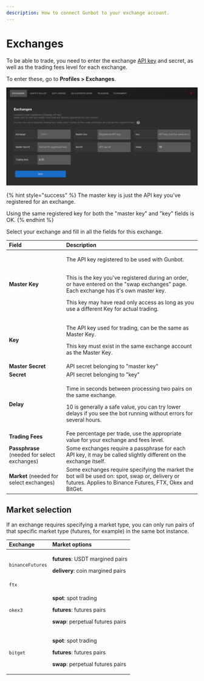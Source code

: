 ```yaml
---
description: How to connect Gunbot to your exchange account.
---
```


# Exchanges

To be able to trade, you need to enter the exchange [API key](../../about/supported-exchanges/creating-api-keys.md) and secret, as well as the trading fees level for each exchange.

To enter these, go to **Profiles &gt; Exchanges**.

![](../../.gitbook/assets/image%20%28122%29.png)

{% hint style="success" %}
The master key is just the API key you've registered for an exchange.

Using the same registered key for both the "master key" and "key" fields is OK.
{% endhint %}

Select your exchange and fill in all the fields for this exchange.

<table>
  <thead>
    <tr>
      <th style="text-align:left">Field</th>
      <th style="text-align:left">Description</th>
    </tr>
  </thead>
  <tbody>
    <tr>
      <td style="text-align:left"><b>Master Key</b>
      </td>
      <td style="text-align:left">
        <p>The API key registered to be used with Gunbot.</p>
        <p>
          <br />This is the key you&apos;ve registered during an order, or have entered
          on the &quot;swap exchanges&quot; page. Each exchange has it&apos;s own
          master key.
          <br />
        </p>
        <p>This key may have read only access as long as you use a different Key
          for actual trading.</p>
      </td>
    </tr>
    <tr>
      <td style="text-align:left"><b>Key</b>
      </td>
      <td style="text-align:left">
        <p>The API key used for trading, can be the same as Master Key.</p>
        <p>This key must exist in the same exchange account as the Master Key.</p>
      </td>
    </tr>
    <tr>
      <td style="text-align:left"><b>Master Secret</b>
      </td>
      <td style="text-align:left">API secret belonging to &quot;master key&quot;</td>
    </tr>
    <tr>
      <td style="text-align:left"><b>Secret</b>
      </td>
      <td style="text-align:left">API secret belonging to &quot;key&quot;</td>
    </tr>
    <tr>
      <td style="text-align:left"><b>Delay</b>
      </td>
      <td style="text-align:left">
        <p>Time in seconds between processing two pairs on the same exchange.</p>
        <p>10 is generally a safe value, you can try lower delays if you see the
          bot running without errors for several hours.</p>
      </td>
    </tr>
    <tr>
      <td style="text-align:left"><b>Trading Fees</b>
      </td>
      <td style="text-align:left">Fee percentage per trade, use the appropriate value for your exchange
        and fees level.</td>
    </tr>
    <tr>
      <td style="text-align:left"><b>Passphrase</b> (needed for select exchanges)</td>
      <td style="text-align:left">Some exchanges require a passphrase for each API key, it may be called
        slightly different on the exchange itself.</td>
    </tr>
    <tr>
      <td style="text-align:left"><b>Market</b> (needed for select exchanges)</td>
      <td style="text-align:left">Some exchanges require specifying the market the bot will be used on:
        spot, swap or, delivery or futures. Applies to Binance Futures, FTX, Okex
        and BitGet.</td>
    </tr>
  </tbody>
</table>

## Market selection

If an exchange requires specifying a market type, you can only run pairs of that specific market type \(futures, for example\) in the same bot instance.

<table>
  <thead>
    <tr>
      <th style="text-align:left">Exchange</th>
      <th style="text-align:left">Market options</th>
    </tr>
  </thead>
  <tbody>
    <tr>
      <td style="text-align:left"><code>binanceFutures</code>
      </td>
      <td style="text-align:left">
        <p><b>futures</b>: USDT margined pairs</p>
        <p><b>delivery</b>: coin margined pairs</p>
      </td>
    </tr>
    <tr>
      <td style="text-align:left"><code>ftx</code>
      </td>
      <td style="text-align:left"></td>
    </tr>
    <tr>
      <td style="text-align:left"><code>okex3</code>
      </td>
      <td style="text-align:left">
        <p><b>spot</b>: spot trading</p>
        <p><b>futures</b>: futures pairs</p>
        <p><b>swap</b>: perpetual futures pairs</p>
      </td>
    </tr>
    <tr>
      <td style="text-align:left"><code>bitget</code>
      </td>
      <td style="text-align:left">
        <p><b>spot</b>: spot trading</p>
        <p><b>futures</b>: futures pairs</p>
        <p><b>swap</b>: perpetual futures pairs</p>
      </td>
    </tr>
  </tbody>
</table>

